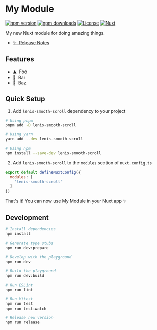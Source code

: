 <!--
Get your module up and running quickly.

Find and replace all on all files (CMD+SHIFT+F):
- Name: My Module
- Package name: lenis-smooth-scroll
- Description: My new Nuxt module
-->

# My Module

[![npm version][npm-version-src]][npm-version-href]
[![npm downloads][npm-downloads-src]][npm-downloads-href]
[![License][license-src]][license-href]
[![Nuxt][nuxt-src]][nuxt-href]

My new Nuxt module for doing amazing things.

- [✨ &nbsp;Release Notes](/CHANGELOG.md)
<!-- - [🏀 Online playground](https://stackblitz.com/github/your-org/lenis-smooth-scroll?file=playground%2Fapp.vue) -->
<!-- - [📖 &nbsp;Documentation](https://example.com) -->

## Features

<!-- Highlight some of the features your module provide here -->
- ⛰ &nbsp;Foo
- 🚠 &nbsp;Bar
- 🌲 &nbsp;Baz

## Quick Setup

1. Add `lenis-smooth-scroll` dependency to your project

```bash
# Using pnpm
pnpm add -D lenis-smooth-scroll

# Using yarn
yarn add --dev lenis-smooth-scroll

# Using npm
npm install --save-dev lenis-smooth-scroll
```

2. Add `lenis-smooth-scroll` to the `modules` section of `nuxt.config.ts`

```js
export default defineNuxtConfig({
  modules: [
    'lenis-smooth-scroll'
  ]
})
```

That's it! You can now use My Module in your Nuxt app ✨

## Development

```bash
# Install dependencies
npm install

# Generate type stubs
npm run dev:prepare

# Develop with the playground
npm run dev

# Build the playground
npm run dev:build

# Run ESLint
npm run lint

# Run Vitest
npm run test
npm run test:watch

# Release new version
npm run release
```

<!-- Badges -->
[npm-version-src]: https://img.shields.io/npm/v/lenis-smooth-scroll/latest.svg?style=flat&colorA=18181B&colorB=28CF8D
[npm-version-href]: https://npmjs.com/package/lenis-smooth-scroll

[npm-downloads-src]: https://img.shields.io/npm/dm/lenis-smooth-scroll.svg?style=flat&colorA=18181B&colorB=28CF8D
[npm-downloads-href]: https://npmjs.com/package/lenis-smooth-scroll

[license-src]: https://img.shields.io/npm/l/lenis-smooth-scroll.svg?style=flat&colorA=18181B&colorB=28CF8D
[license-href]: https://npmjs.com/package/lenis-smooth-scroll

[nuxt-src]: https://img.shields.io/badge/Nuxt-18181B?logo=nuxt.js
[nuxt-href]: https://nuxt.com
